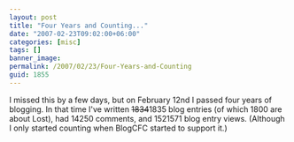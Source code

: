 ```yaml
---
layout: post
title: "Four Years and Counting..."
date: "2007-02-23T09:02:00+06:00"
categories: [misc]
tags: []
banner_image: 
permalink: /2007/02/23/Four-Years-and-Counting
guid: 1855
---
```


I missed this by a few days, but on February 12nd I passed four years of blogging. In that time I've written <strike>1834</strike>1835 blog entries (of which 1800 are about Lost), had 14250 comments, and 1521571 blog entry views. (Although I only started counting when BlogCFC started to support it.)